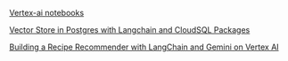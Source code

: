 [Vertex-ai notebooks](https://github.com/olonok69/LLM_Notebooks/tree/main/langchain/rag)

[Vector Store in Postgres with Langchain and CloudSQL Packages](https://medium.com/google-cloud/vector-store-in-postgres-with-langchain-and-cloudsql-packages-29d21ff38552) 

[Building a Recipe Recommender with LangChain and Gemini on Vertex AI](https://github.com/RoushanakRahmat/Building-a-Recipe-Recommender-with-LangChain-and-Gemini-on-Vertex-AI/tree/main?source=post_page-----77db6f6c5952--------------------------------)
